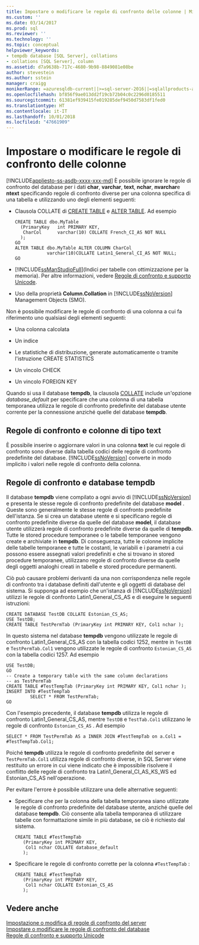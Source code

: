 ```yaml
---
title: Impostare o modificare le regole di confronto delle colonne | Microsoft Docs
ms.custom: ''
ms.date: 03/14/2017
ms.prod: sql
ms.reviewer: ''
ms.technology: ''
ms.topic: conceptual
helpviewer_keywords:
- tempdb database [SQL Server], collations
- collations [SQL Server], column
ms.assetid: d7a9638b-717c-4680-9b98-8849081e08be
author: stevestein
ms.author: sstein
manager: craigg
monikerRange: =azuresqldb-current||>=sql-server-2016||=sqlallproducts-allversions||>=sql-server-linux-2017||=azuresqldb-mi-current
ms.openlocfilehash: bf856f9ae013dd2f19cb72b04c0c2296d0185511
ms.sourcegitcommit: 61381ef939415fe019285def9450d7583df1fed0
ms.translationtype: HT
ms.contentlocale: it-IT
ms.lasthandoff: 10/01/2018
ms.locfileid: "47661909"
---
```

# <a name="set-or-change-the-column-collation"></a>Impostare o modificare le regole di confronto delle colonne
[!INCLUDE[appliesto-ss-asdb-xxxx-xxx-md](../../includes/appliesto-ss-asdb-xxxx-xxx-md.md)]
  È possibile ignorare le regole di confronto del database per i dati **char**, **varchar**, **text**, **nchar**, **nvarchar**e **ntext** specificando regole di confronto diverse per una colonna specifica di una tabella e utilizzando uno degli elementi seguenti:  
  
-   Clausola COLLATE di [CREATE TABLE](../../t-sql/statements/create-table-transact-sql.md) e [ALTER TABLE](../../t-sql/statements/alter-table-transact-sql.md). Ad esempio  
  
    ```  
    CREATE TABLE dbo.MyTable  
      (PrimaryKey   int PRIMARY KEY,  
       CharCol      varchar(10) COLLATE French_CI_AS NOT NULL  
      );  
    GO  
    ALTER TABLE dbo.MyTable ALTER COLUMN CharCol  
                varchar(10)COLLATE Latin1_General_CI_AS NOT NULL;  
    GO  
    ```  
  
-   [!INCLUDE[ssManStudioFull](../../includes/ssmanstudiofull-md.md)](Indici per tabelle con ottimizzazione per la memoria). Per altre informazioni, vedere [Regole di confronto e supporto Unicode](../../relational-databases/collations/collation-and-unicode-support.md).  
  
-   Uso della proprietà **Column.Collation** in [!INCLUDE[ssNoVersion](../../includes/ssnoversion-md.md)] Management Objects (SMO).  
  
 Non è possibile modificare le regole di confronto di una colonna a cui fa riferimento uno qualsiasi degli elementi seguenti:  
  
-   Una colonna calcolata  
  
-   Un indice  
  
-   Le statistiche di distribuzione, generate automaticamente o tramite l'istruzione CREATE STATISTICS  
  
-   Un vincolo CHECK  
  
-   Un vincolo FOREIGN KEY  
  
 Quando si usa il database **tempdb**, la clausola [COLLATE](~/t-sql/statements/collations.md) include un'opzione *database_default* per specificare che una colonna di una tabella temporanea utilizza le regole di confronto predefinite del database utente corrente per la connessione anziché quelle del database **tempdb**.  
  
## <a name="collations-and-text-columns"></a>Regole di confronto e colonne di tipo text  
 È possibile inserire o aggiornare valori in una colonna **text** le cui regole di confronto sono diverse dalla tabella codici delle regole di confronto predefinite del database. [!INCLUDE[ssNoVersion](../../includes/ssnoversion-md.md)] converte in modo implicito i valori nelle regole di confronto della colonna.  
  
## <a name="collations-and-tempdb"></a>Regole di confronto e database tempdb  
 Il database **tempdb** viene compilato a ogni avvio di [!INCLUDE[ssNoVersion](../../includes/ssnoversion-md.md)] e presenta le stesse regole di confronto predefinite del database **model** . Queste sono generalmente le stesse regole di confronto predefinite dell'istanza. Se si crea un database utente e si specificano regole di confronto predefinite diverse da quelle del database **model**, il database utente utilizzerà regole di confronto predefinite diverse da quelle di **tempdb**. Tutte le stored procedure temporanee o le tabelle temporanee vengono create e archiviate in **tempdb**. Di conseguenza, tutte le colonne implicite delle tabelle temporanee e tutte le costanti, le variabili e i parametri a cui possono essere assegnati valori predefiniti e che si trovano in stored procedure temporanee, utilizzano regole di confronto diverse da quelle degli oggetti analoghi creati in tabelle e stored procedure permanenti.  
  
 Ciò può causare problemi derivanti da una non corrispondenza nelle regole di confronto tra i database definiti dall'utente e gli oggetti di database del sistema. Si supponga ad esempio che un'istanza di [!INCLUDE[ssNoVersion](../../includes/ssnoversion-md.md)] utilizzi le regole di confronto Latin1_General_CS_AS e di eseguire le seguenti istruzioni:  
  
```  
CREATE DATABASE TestDB COLLATE Estonian_CS_AS;  
USE TestDB;  
CREATE TABLE TestPermTab (PrimaryKey int PRIMARY KEY, Col1 nchar );  
```  
  
 In questo sistema nel database **tempdb** vengono utilizzate le regole di confronto Latin1_General_CS_AS con la tabella codici 1252, mentre in `TestDB` e `TestPermTab.Col1` vengono utilizzate le regole di confronto `Estonian_CS_AS` con la tabella codici 1257. Ad esempio  
  
```  
USE TestDB;  
GO  
-- Create a temporary table with the same column declarations  
-- as TestPermTab  
CREATE TABLE #TestTempTab (PrimaryKey int PRIMARY KEY, Col1 nchar );  
INSERT INTO #TestTempTab  
         SELECT * FROM TestPermTab;  
GO  
```  
  
 Con l'esempio precedente, il database **tempdb** utilizza le regole di confronto Latin1_General_CS_AS, mentre `TestDB` e `TestTab.Col1` utilizzano le regole di confronto `Estonian_CS_AS` . Ad esempio  
  
```  
SELECT * FROM TestPermTab AS a INNER JOIN #TestTempTab on a.Col1 = #TestTempTab.Col1;  
```  
  
 Poiché **tempdb** utilizza le regole di confronto predefinite del server e `TestPermTab.Col1` utilizza regole di confronto diverse, in SQL Server viene restituito un errore in cui viene indicato che è impossibile risolvere il conflitto delle regole di confronto tra Latin1_General_CI_AS_KS_WS ed Estonian_CS_AS nell'operazione.  
  
 Per evitare l'errore è possibile utilizzare una delle alternative seguenti:  
  
-   Specificare che per la colonna della tabella temporanea siano utilizzate le regole di confronto predefinite del database utente, anziché quelle del database **tempdb**. Ciò consente alla tabella temporanea di utilizzare tabelle con formattazione simile in più database, se ciò è richiesto dal sistema.  
  
    ```  
    CREATE TABLE #TestTempTab  
       (PrimaryKey int PRIMARY KEY,  
        Col1 nchar COLLATE database_default  
       );  
    ```  
  
-   Specificare le regole di confronto corrette per la colonna `#TestTempTab` :  
  
    ```  
    CREATE TABLE #TestTempTab  
       (PrimaryKey int PRIMARY KEY,  
        Col1 nchar COLLATE Estonian_CS_AS  
       );  
    ```  
  
## <a name="see-also"></a>Vedere anche  
 [Impostazione o modifica di regole di confronto del server](../../relational-databases/collations/set-or-change-the-server-collation.md)   
 [Impostare o modificare le regole di confronto del database](../../relational-databases/collations/set-or-change-the-database-collation.md)   
 [Regole di confronto e supporto Unicode](../../relational-databases/collations/collation-and-unicode-support.md)  
  
  
